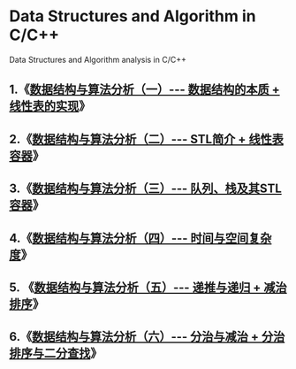 # Data Structures and Algorithm in C/C++
Data Structures and Algorithm analysis in C/C++

## 1.《[数据结构与算法分析（一）--- 数据结构的本质 + 线性表的实现](https://blog.csdn.net/m0_37621078/article/details/103527636)》

## 2.《[数据结构与算法分析（二）--- STL简介 + 线性表容器](https://blog.csdn.net/m0_37621078/article/details/103585026)》

## 3.《[数据结构与算法分析（三）--- 队列、栈及其STL容器](https://blog.csdn.net/m0_37621078/article/details/103621357)》

## 4.《[数据结构与算法分析（四）--- 时间与空间复杂度](https://blog.csdn.net/m0_37621078/article/details/103667255)》

## 5. 《[数据结构与算法分析（五）--- 递推与递归 + 减治排序](https://blog.csdn.net/m0_37621078/article/details/103327986)》

## 6.《[数据结构与算法分析（六）--- 分治与减治 + 分治排序与二分查找](https://blog.csdn.net/m0_37621078/article/details/103468599)》

